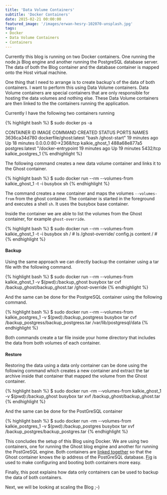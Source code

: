 ```yaml
---
title: 'Data Volume Containers'
subtitle: 'Docker Containers'
date: 2015-02-21 00:00:00
featured_image: '/images/erwan-hesry-102070-unsplash.jpg'
tags:
- Docker
- Data Volume Containers
- Containers
---
```


Currently this blog is running on two Docker containers. One running the  node.js Blog engine and another running the PostgreSQL database server. The data of both the Blog container and the database container is mapped onto the Host virtual machine.

One thing that I need to arrange is to create backup's of the data of both containers. I want to perform this using Data Volume containers. Data Volume containers are special containers that are only responsible for hosting the data volumes and nothing else. These Data Volume containers are then linked to the the containers running the application. 

Currently I have the following two containers running

{% highlight bash %}
$ sudo docker ps -a

CONTAINER ID   IMAGE                   COMMAND             CREATED             STATUS              PORTS                  NAMES
3636ca34d780   dockerfile/ghost:latest "bash /ghost-start" 19 minutes ago     Up 18 minutes       0.0.0.0:80->2368/tcp   kalkie_ghost_1
488a68e877a5   postgres:latest         "/docker-entrypoint 19 minutes ago     Up 19 minutes       5432/tcp               kalkie_postgres_1
{% endhighlight %}

The following command creates a new data volume container and links it to the Ghost container.

{% highlight bash %}
$ sudo docker run --rm --volumes-from kalkie_ghost_1 -t -i busybox sh
{% endhighlight %}

The command creates a new container and maps the volumes ```--volumes-from``` from the ghost container. The container is started in the foreground and executes a shell ```sh```. It uses the busybox base container.

Inside the container we are able to list the volumes from the Ghost container, for example ```ghost-override```. 

{% highlight bash %}
$ sudo docker run --rm --volumes-from kalkie_ghost_1 -t -i busybox sh
/ # ls /ghost-override/
config.js  content
/ #
{% endhighlight %}

#### Backup

Using the same approach we can directly backup the container using a tar file with the following command.

{% highlight bash %}
$ sudo docker run --rm --volumes-from kalkie_ghost_1 -v $(pwd):/backup_ghost busybox tar cvf /backup_ghost/backup_ghost.tar /ghost-override
{% endhighlight %}

And the same can be done for the PostgreSQL container using the following command.

{% highlight bash %}
$ sudo docker run --rm --volumes-from kalkie_postgres_1 -v $(pwd):/backup_postgress busybox tar cvf /backup_postgress/backup_postgress.tar /var/lib/postgresql/data
{% endhighlight %}

Both commands create a tar file inside your home directory that includes the data from both volumes of each container.

#### Restore

Restoring the data using a data only container can be done using the following command which creates a new container and extract the tar archive inside that container that mapped the volume from the Ghost container.

{% highlight bash %}
$ sudo docker run -rm --volumes-from kalkie_ghost_1 -v $(pwd):/backup_ghost busybox tar xvf /backup_ghost/backup_ghost.tar
{% endhighlight %}

And the same can be done for the PostGreSQL container

{% highlight bash %}
$ sudo docker run -rm --volumes-from kalkie_postgres_1 -v $(pwd):/backup_postgres busybox tar xvf /backup_postgres/backup_postgres.tar
{% endhighlight %}

This concludes the setup of this Blog using Docker. We are using two containers, one for running the Ghost blog engine and another for running the PostGreSQL engine. Both containers are [linked together](http://www.simpletechture.com/fiddling-with-fig/) so that the Ghost container knows the ip address of the PostGreSQL database. [Fig](http://www.simpletechture.com/fiddling-with-fig/) is used to make configuring and booting both containers more easy. 

Finally, this post explains how data only containers can be used to backup the data of both containers.

Next, we will be looking at scaling the Blog ;-)